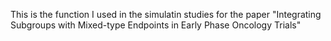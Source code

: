 This is the function I used in the simulatin studies for the paper "Integrating Subgroups with Mixed-type Endpoints in Early Phase Oncology Trials"
